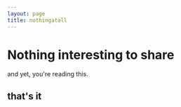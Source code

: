 ```yaml
--- 
layout: page
title: nothingatall
---
```


# Nothing interesting to share

and yet, you're reading this.

## that's it

